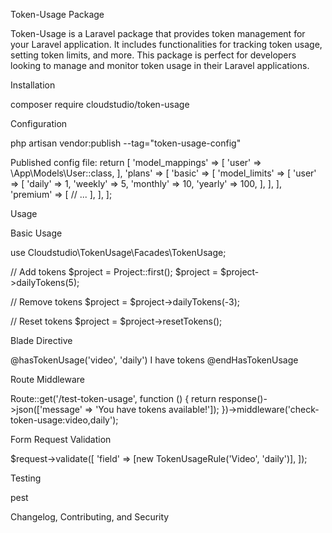 Token-Usage Package

Token-Usage is a Laravel package that provides token management for your Laravel application. It includes functionalities for tracking token usage, setting token limits, and more. This package is perfect for developers looking to manage and monitor token usage in their Laravel applications.

Installation

composer require cloudstudio/token-usage

Configuration

php artisan vendor:publish --tag="token-usage-config"

Published config file:
return [
    'model_mappings' => [
        'user' => \App\Models\User::class,
    ],
    'plans' => [
        'basic' => [
            'model_limits' => [
                'user' => [
                    'daily' => 1,
                    'weekly' => 5,
                    'monthly' => 10,
                    'yearly' => 100,
                ],
            ],
        ],
        'premium' => [
            // ...
        ],
    ],
];

Usage

Basic Usage

use Cloudstudio\TokenUsage\Facades\TokenUsage;

// Add tokens
$project = Project::first();
$project = $project->dailyTokens(5);

// Remove tokens
$project = $project->dailyTokens(-3);

// Reset tokens
$project = $project->resetTokens();

Blade Directive

@hasTokenUsage('video', 'daily')
    I have tokens
@endHasTokenUsage

Route Middleware

Route::get('/test-token-usage', function () {
    return response()->json(['message' => 'You have tokens available!']);
})->middleware('check-token-usage:video,daily');

Form Request Validation

$request->validate([
    'field' => [new TokenUsageRule('Video', 'daily')],
]);

Testing

pest

Changelog, Contributing, and Security
